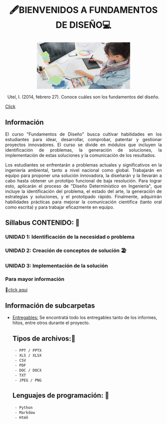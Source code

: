 # <p align="center">🖋️BIENVENIDOS A FUNDAMENTOS DE DISEÑO💻</p>
<p align="center">
  <img src="https://github.com/Fx2048/Team_4_FdD/blob/main/Im%C3%A1genes/Img_FdD.jpg" width="300" height="150" style="margin: auto;">
</p>

<p align="center">Utel, I. (2014, febrero 27). Conoce cuáles son los fundamentos del diseño.</p>        

[Click](https://github.com/Fx2048/Team_4_FdD/blob/main/Bibliograf%C3%ADa/Im%C3%A1genes.txt) 


## Información
<p align="justify">
El curso "Fundamentos de Diseño" busca cultivar habilidades en los estudiantes para idear, desarrollar, comprobar, patentar y gestionar proyectos innovadores. El curso se divide en módulos que incluyen la identificación de problemas, la generación de soluciones, la implementación de estas soluciones y la comunicación de los resultados.
</p>
<p align="justify">
Los estudiantes se enfrentarán a problemas actuales y significativos en la ingeniería ambiental, tanto a nivel nacional como global. Trabajarán en equipo para proponer una solución innovadora, la diseñarán y la llevarán a cabo hasta obtener un prototipo funcional de baja resolución. Para lograr esto, aplicarán el proceso de "Diseño Determinístico en Ingeniería", que incluye la identificación del problema, el estado del arte, la generación de estrategias y soluciones, y el prototipado rápido. Finalmente, adquirirán habilidades prácticas para mejorar la comunicación científica (tanto oral como escrita) y para trabajar eficazmente en equipo.
</p>

## Síllabus CONTENIDO: 📕
### UNIDAD 1: Identificación de la necesidad o problema 
### UNIDAD 2: Creación de conceptos de solución 🏖
### UNIDAD 3: Implementación de la solución 

### Para mayor información 
  📙[click aqui](https://github.com/Fx2048/Team_4_FdD/blob/main/Documentaci%C3%B3n/S%C3%ADlabo_FdD.pdf)


## Información de subcarpetas

- [Entregables:](https://github.com/Fx2048/Team_4_FdD/tree/main/FdD/Entregables)  Se encontratá todo los entregables tanto de los informes, hitos, entre otros durante el proyecto.


    ## Tipos de archivos:📓
       - PPT / PPTX
       - XLS / XLSX
       - CSV
       - PDF
       - DOC / DOCX
       - TXT
       - JPEG / PNG
    
    ## Lenguajes de programación: 📑
       - Python
       - Markdow
       - Htmñ







